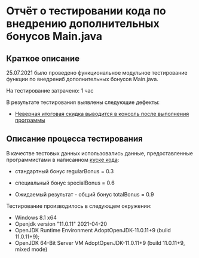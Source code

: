# Отчёт о тестировании кода по внедрению дополнительных бонусов Main.java

## Краткое описание

25.07.2021 было проведено функциональное модульное тестирование функции по внедрениб дополнительных бонусов Main.java.

На тестирование затрачено: 1 час

В результате тестирования выявлены следующие дефекты:
* [Неверная итоговая скидка выводится в консоль после выполнения программы](https://github.com/senselessmessinspace/task_2-2_Precision/issues/1)

## Описание процесса тестирования

В качестве тестовых данных использовались данные, предоставленные программистами в написанном [куске кода](https://github.com/senselessmessinspace/task_2-2_Precision/blob/master/Main.java):

* стандартный бонус regularBonus = 0.3

* специальный бонус specialBonus = 0.6

* Ожидаемый результат - общий бонус totalBonus = 0.9

Тестирование производилось в следующем окружении:
* Windows 8.1 x64
* Openjdk version "11.0.11" 2021-04-20
* OpenJDK Runtime Environment AdoptOpenJDK-11.0.11+9 (build 11.0.11+9);
* OpenJDK 64-Bit Server VM AdoptOpenJDK-11.0.11+9 (build 11.0.11+9, mixed mode)